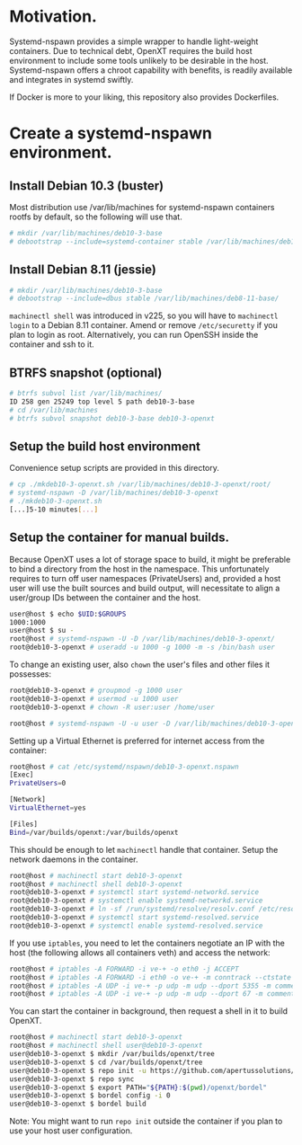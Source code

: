 # Motivation.

Systemd-nspawn provides a simple wrapper to handle light-weight containers. Due
to technical debt, OpenXT requires the build host environment to include some
tools unlikely to be desirable in the host. Systemd-nspawn offers a chroot
capability with benefits, is readily available and integrates in systemd
swiftly.

If Docker is more to your liking, this repository also provides Dockerfiles.

# Create a systemd-nspawn environment.

## Install Debian 10.3 (buster)

Most distribution use /var/lib/machines for systemd-nspawn containers rootfs by
default, so the following will use that.
```sh
# mkdir /var/lib/machines/deb10-3-base
# debootstrap --include=systemd-container stable /var/lib/machines/deb10-3-base/
```

## Install Debian 8.11 (jessie)

```sh
# mkdir /var/lib/machines/deb10-3-base
# debootstrap --include=dbus stable /var/lib/machines/deb8-11-base/
```

`machinectl shell` was introduced in v225, so you will have to `machinectl
login` to a Debian 8.11 container. Amend or remove `/etc/securetty` if you plan
to login as root. Alternatively, you can run OpenSSH inside the container and
ssh to it.

## BTRFS snapshot (optional)

```sh
# btrfs subvol list /var/lib/machines/
ID 258 gen 25249 top level 5 path deb10-3-base
# cd /var/lib/machines
# btrfs subvol snapshot deb10-3-base deb10-3-openxt
```

## Setup the build host environment

Convenience setup scripts are provided in this directory.
```sh
# cp ./mkdeb10-3-openxt.sh /var/lib/machines/deb10-3-openxt/root/
# systemd-nspawn -D /var/lib/machines/deb10-3-openxt
# ./mkdeb10-3-openxt.sh
[...]5-10 minutes[...]
```

## Setup the container for manual builds.

Because OpenXT uses a lot of storage space to build, it might be preferable to
bind a directory from the host in the namespace. This unfortunately requires to
turn off user namespaces (PrivateUsers) and, provided a host user will use the
built sources and build output, will necessitate to align a user/group IDs
between the container and the host.

```sh
user@host $ echo $UID:$GROUPS
1000:1000
user@host $ su -
root@host # systemd-nspawn -U -D /var/lib/machines/deb10-3-openxt/
root@deb10-3-openxt # useradd -u 1000 -g 1000 -m -s /bin/bash user
```
To change an existing user, also `chown` the user's files and other files it
possesses:
```sh
root@deb10-3-openxt # groupmod -g 1000 user
root@deb10-3-openxt # usermod -u 1000 user
root@deb10-3-openxt # chown -R user:user /home/user
```

```sh
root@host # systemd-nspawn -U -u user -D /var/lib/machines/deb10-3-openxt --bind /var/builds/openxt:/var/builds/openxt
```

Setting up a Virtual Ethernet is preferred for internet access from the
container:
```sh
root@host # cat /etc/systemd/nspawn/deb10-3-openxt.nspawn
[Exec]
PrivateUsers=0

[Network]
VirtualEthernet=yes

[Files]
Bind=/var/builds/openxt:/var/builds/openxt
```

This should be enough to let `machinectl` handle that container. Setup the
network daemons in the container.
```sh
root@host # machinectl start deb10-3-openxt
root@host # machinectl shell deb10-3-openxt
root@deb10-3-openxt # systemctl start systemd-networkd.service
root@deb10-3-openxt # systemctl enable systemd-networkd.service
root@deb10-3-openxt # ln -sf /run/systemd/resolve/resolv.conf /etc/resolv.conf
root@deb10-3-openxt # systemctl start systemd-resolved.service
root@deb10-3-openxt # systemctl enable systemd-resolved.service
```

If you use `iptables`, you need to let the containers negotiate an IP with the
host (the following allows all containers veth) and access the network:
```sh
root@host # iptables -A FORWARD -i ve-+ -o eth0 -j ACCEPT
root@host # iptables -A FORWARD -i eth0 -o ve-+ -m conntrack --ctstate RELATED,ESTABLISHED -j ACCEPT
root@host # iptables -A UDP -i ve-+ -p udp -m udp --dport 5355 -m comment --comment LLMNR-systemd-resolve -j ACCEPT
root@host # iptables -A UDP -i ve-+ -p udp -m udp --dport 67 -m comment --comment DHCP -j ACCEPT
```

You can start the container in background, then request a shell in it to build OpenXT.
```sh
root@host # machinectl start deb10-3-openxt
root@host # machinectl shell user@deb10-3-openxt
user@deb10-3-openxt $ mkdir /var/builds/openxt/tree
user@deb10-3-openxt $ cd /var/builds/openxt/tree
user@deb10-3-openxt $ repo init -u https://github.com/apertussolutions/openxt-manifest.git
user@deb10-3-openxt $ repo sync
user@deb10-3-openxt $ export PATH="${PATH}:$(pwd)/openxt/bordel"
user@deb10-3-openxt $ bordel config -i 0
user@deb10-3-openxt $ bordel build
```

Note: You might want to run `repo init` outside the container if you plan to
use your host user configuration.
